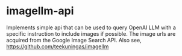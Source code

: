 # imagellm-api

Implements simple api that can be used to query OpenAI LLM with a specific instruction to include images if possible. The image urls are acquired from the Google Image Search API. Also see, https://github.com/teekuningas/imagellm

